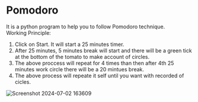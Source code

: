 # Pomodoro
It is a python program to help you to follow Pomodoro technique.          
Working Principle:
1) Click on Start. It will start a 25 minutes timer.
2) After 25 minutes, 5 minutes break will start and there will be a green tick at the bottom of the tomato to make account of circles.
3) The above proccess will repeat for 4 times than then after 4th 25 minutes work circle there will be a 20 mintues break.
4) The above process will repeate it self until you want with recorded of cicles.

![Screenshot 2024-07-02 163609](https://github.com/VeerSingh0001/Pomodoro/assets/115876530/73bb9cde-2fe2-4268-bedb-4ba65f1d9e4d)

